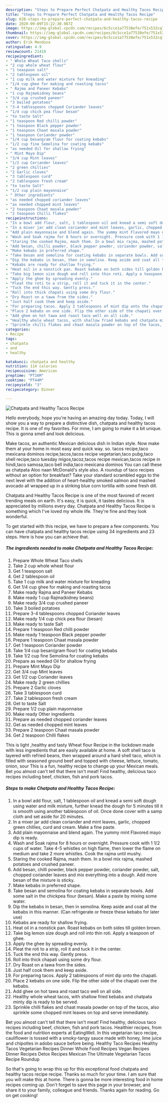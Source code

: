 ```yaml
---
description: "Steps to Prepare Perfect Chatpata and Healthy Tacos Recipe"
title: "Steps to Prepare Perfect Chatpata and Healthy Tacos Recipe"
slug: 628-steps-to-prepare-perfect-chatpata-and-healthy-tacos-recipe
date: 2020-09-09T15:22:30.987Z
image: https://img-global.cpcdn.com/recipes/6c5cce1a77538efe/751x532cq70/chatpata-and-healthy-tacos-recipe-recipe-main-photo.jpg
thumbnail: https://img-global.cpcdn.com/recipes/6c5cce1a77538efe/751x532cq70/chatpata-and-healthy-tacos-recipe-recipe-main-photo.jpg
cover: https://img-global.cpcdn.com/recipes/6c5cce1a77538efe/751x532cq70/chatpata-and-healthy-tacos-recipe-recipe-main-photo.jpg
author: Erik Mendoza
ratingvalue: 4.9
reviewcount: 21410
recipeingredient:
- " Whole Wheat Taco shells"
- "2 cup whole wheat flour"
- "1 teaspoon salt"
- "2 tablespoon oil"
- "1 cup milk and water mixture for kneading"
- "1/4 cup ghee for making and roasting tacos"
- " Rajma and Paneer Kebabs"
- "1 cup Rajmakidney beans"
- "3/4 cup crushed paneer"
- "3 boiled potatoes"
- "3-4 tablespoons chopped Coriander leaves"
- "1/4 cup chick pea flour besan"
- "to taste Salt"
- "1 teaspoon Red chilli powder"
- "1 teaspoon Black pepper powder"
- "1 teaspoon Chaat masala powder"
- "1 teaspoon Coriander powder"
- "1/4 cup besangram flour for coating kebabs"
- "1/2 cup fine Semolina for coating kebabs"
- "as needed Oil for shallow frying"
- " Mint Mayo Dip"
- "3/4 cup Mint leaves"
- "1/2 cup Coriander leaves"
- "2 green chillies"
- "2 Garlic cloves"
- "3 tablespoon curd"
- "2 tablespoon fresh cream"
- "to taste Salt"
- "1/2 cup plain mayonnaise"
- " Other ingredients"
- "as needed chopped coriander leaves"
- "as needed chopped mint leaves"
- "2 teaspoon Chaat masala powder"
- "2 teaspoon Chilli flakes"
recipeinstructions:
- "In a bowl add flour, salt, 1 tablespoon oil and knead a semi soft dough using water and milk mixture, further knead the dough for 5 minutes till it is smooth using another tablespoon of oil. Once done cover with a samp cloth and set aside for 20 minutes."
- "In a mixer jar add clean coriander and mint leaves, garlic, chopped green chillies, curd and cream. Make a fine paste."
- "Add plain mayonnaise and blend again. The yummy mint Flavored mayo dip is ready."
- "Wash and Soak rajma for 8 hours or overnight. Pressure cook with 1 1/2 cups of water. Take 4-5 whistles on high flame, then lower the flame on medium and take 2 more whistles. Cook the rajma until mushy."
- "Staring the cooked Rajma, mash them. In a bowl mix rajma, mashed potatoes and crushed paneer."
- "Add besan, chilli powder, black pepper powder, coriander powder, salt, chopped coriander leaves and mix everything into a dough. Add more besan of the mixture is sticky."
- "Make kebabs in preferred shape."
- "Take besan and semolina for coating kebabs in separate bowls. Add some salt in the chickpea flour (besan). Make a paste by mixing some water."
- "Dip the kebabs in besan, then in semolina. Keep aside and coat all the kebabs in this manner. (Can refrigerate or freeze these kebabs for later use)"
- "Kebabs are ready for shallow frying."
- "Heat oil in a nonstick pan. Roast kebabs on both sides till golden brown."
- "Take big lemon size dough and roll into thin roti. Apply a teaspoon of ghee."
- "Apply the ghee by spreading evenly."
- "Pleat the roti to a strip, roll it and tuck it in the center."
- "Tuck the end this way. Gently press."
- "Roll into thick chapati using some dry flour."
- "Dry Roast on a tawa from the sides."
- "Just half cook them and keep aside."
- "For preparing tacos. Apply 2 tablespoons of mint dip onto the chapati."
- "Place 2 kebabs on one side. Flip the other side of the chapati over the kebabs."
- "Add ghee on hot tawa and roast taco well on all side."
- "Healthy whole wheat tacos, with shallow fried kebabs and chatpata minty dip is ready to be served."
- "Sprinkle chilli flakes and chaat masala powder on top of the tacos, also sprinkle some chopped mint leaves on top and serve immediately."
categories:
- Recipe
tags:
- chatpata
- and
- healthy

katakunci: chatpata and healthy 
nutrition: 114 calories
recipecuisine: American
preptime: "PT16M"
cooktime: "PT44M"
recipeyield: "3"
recipecategory: Dinner

---
```



![Chatpata and Healthy Tacos Recipe](https://img-global.cpcdn.com/recipes/6c5cce1a77538efe/751x532cq70/chatpata-and-healthy-tacos-recipe-recipe-main-photo.jpg)

Hello everybody, hope you're having an amazing day today. Today, I will show you a way to prepare a distinctive dish, chatpata and healthy tacos recipe. It is one of my favorites. For mine, I am going to make it a bit unique. This is gonna smell and look delicious.

Make tacos, an authentic Mexican delicious dish in Indian style. Now make them at your home in most easy and quick way. so. tacos recipe,taco mexicana dominos recipe,tacos,tacos recipe vegetarian,taco pubg,taco shell recipe,taco tuesday migos,tacoz,tacos recipe mexican,tacos recipe in hindi,taco samosa,taco bell india,taco mexicana dominos You can call these as chatpata Aloo naan McDonald&#39;s style also. A roundup of taco recipes without an option for breakfast? Take your standard scrambled eggs to the next level with the addition of heart-healthy smoked salmon and mashed avocado all wrapped up in a striking blue corn tortilla with some fresh dill.

Chatpata and Healthy Tacos Recipe is one of the most favored of recent trending meals on earth. It's easy, it is quick, it tastes delicious. It is appreciated by millions every day. Chatpata and Healthy Tacos Recipe is something which I've loved my whole life. They're fine and they look wonderful.


To get started with this recipe, we have to prepare a few components. You can have chatpata and healthy tacos recipe using 34 ingredients and 23 steps. Here is how you can achieve that.

<!--inarticleads1-->

##### The ingredients needed to make Chatpata and Healthy Tacos Recipe:

1. Prepare  Whole Wheat Taco shells
1. Take 2 cup whole wheat flour
1. Get 1 teaspoon salt
1. Get 2 tablespoon oil
1. Take 1 cup milk and water mixture for kneading
1. Get 1/4 cup ghee for making and roasting tacos
1. Make ready  Rajma and Paneer Kebabs
1. Make ready 1 cup Rajma(kidney beans)
1. Make ready 3/4 cup crushed paneer
1. Take 3 boiled potatoes
1. Prepare 3-4 tablespoons chopped Coriander leaves
1. Make ready 1/4 cup chick pea flour (besan)
1. Make ready to taste Salt
1. Prepare 1 teaspoon Red chilli powder
1. Make ready 1 teaspoon Black pepper powder
1. Prepare 1 teaspoon Chaat masala powder
1. Get 1 teaspoon Coriander powder
1. Take 1/4 cup besan(gram flour) for coating kebabs
1. Take 1/2 cup fine Semolina for coating kebabs
1. Prepare as needed Oil for shallow frying
1. Prepare  Mint Mayo Dip
1. Get 3/4 cup Mint leaves
1. Get 1/2 cup Coriander leaves
1. Make ready 2 green chillies
1. Prepare 2 Garlic cloves
1. Take 3 tablespoon curd
1. Take 2 tablespoon fresh cream
1. Get to taste Salt
1. Prepare 1/2 cup plain mayonnaise
1. Make ready  Other ingredients
1. Prepare as needed chopped coriander leaves
1. Get as needed chopped mint leaves
1. Prepare 2 teaspoon Chaat masala powder
1. Get 2 teaspoon Chilli flakes


This is light ,healthy and tasty Wheat flour Recipe in the lockdown made with less ingredients that are easily available at home. A soft shell taco is layered with refried beans, then wrapped around a hard shell taco, which is filled with seasoned ground beef and topped with cheese, lettuce, tomato, onion, sour This is a fun, healthy recipe to change up your Mexican meals. Bet you almost can&#39;t tell that there isn&#39;t meat! Find healthy, delicious taco recipes including beef, chicken, fish and pork tacos. 

<!--inarticleads2-->

##### Steps to make Chatpata and Healthy Tacos Recipe:

1. In a bowl add flour, salt, 1 tablespoon oil and knead a semi soft dough using water and milk mixture, further knead the dough for 5 minutes till it is smooth using another tablespoon of oil. Once done cover with a samp cloth and set aside for 20 minutes.
1. In a mixer jar add clean coriander and mint leaves, garlic, chopped green chillies, curd and cream. Make a fine paste.
1. Add plain mayonnaise and blend again. The yummy mint Flavored mayo dip is ready.
1. Wash and Soak rajma for 8 hours or overnight. Pressure cook with 1 1/2 cups of water. Take 4-5 whistles on high flame, then lower the flame on medium and take 2 more whistles. Cook the rajma until mushy.
1. Staring the cooked Rajma, mash them. In a bowl mix rajma, mashed potatoes and crushed paneer.
1. Add besan, chilli powder, black pepper powder, coriander powder, salt, chopped coriander leaves and mix everything into a dough. Add more besan of the mixture is sticky.
1. Make kebabs in preferred shape.
1. Take besan and semolina for coating kebabs in separate bowls. Add some salt in the chickpea flour (besan). Make a paste by mixing some water.
1. Dip the kebabs in besan, then in semolina. Keep aside and coat all the kebabs in this manner. (Can refrigerate or freeze these kebabs for later use)
1. Kebabs are ready for shallow frying.
1. Heat oil in a nonstick pan. Roast kebabs on both sides till golden brown.
1. Take big lemon size dough and roll into thin roti. Apply a teaspoon of ghee.
1. Apply the ghee by spreading evenly.
1. Pleat the roti to a strip, roll it and tuck it in the center.
1. Tuck the end this way. Gently press.
1. Roll into thick chapati using some dry flour.
1. Dry Roast on a tawa from the sides.
1. Just half cook them and keep aside.
1. For preparing tacos. Apply 2 tablespoons of mint dip onto the chapati.
1. Place 2 kebabs on one side. Flip the other side of the chapati over the kebabs.
1. Add ghee on hot tawa and roast taco well on all side.
1. Healthy whole wheat tacos, with shallow fried kebabs and chatpata minty dip is ready to be served.
1. Sprinkle chilli flakes and chaat masala powder on top of the tacos, also sprinkle some chopped mint leaves on top and serve immediately.


Bet you almost can&#39;t tell that there isn&#39;t meat! Find healthy, delicious taco recipes including beef, chicken, fish and pork tacos. Healthier recipes, from the food and nutrition experts at EatingWell. In this vegetarian taco recipe, cauliflower is tossed with a smoky-tangy sauce made with honey, lime juice and chipotles in adobo sauce before being. Healthy Taco Recipes Healthy Tacos Vegetarian Recipes Dinner Whole Food Recipes Vegan Recipes Dinner Recipes Detox Recipes Mexican The Ultimate Vegetarian Tacos Recipe Roundup 

So that's going to wrap this up for this exceptional food chatpata and healthy tacos recipe recipe. Thanks so much for your time. I am sure that you will make this at home. There is gonna be more interesting food in home recipes coming up. Don't forget to save this page in your browser, and share it to your family, colleague and friends. Thanks again for reading. Go on get cooking!
